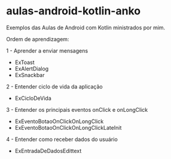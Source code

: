 # aulas-android-kotlin-anko
Exemplos das Aulas de Android com Kotlin ministrados por mim. 

Ordem de aprendizagem:

1 - Aprender a enviar mensagens

- ExToast
- ExAlertDialog
- ExSnackbar

2 - Entender ciclo de vida da aplicação

- ExCicloDeVida

3 - Entender os principais eventos onClick e onLongClick

- ExEventoBotaoOnClickOnLongClick
- ExEventoBotaoOnClickOnLongClickLateInit

4 - Entender como receber dados do usuário

- ExEntradaDeDadosEdittext
